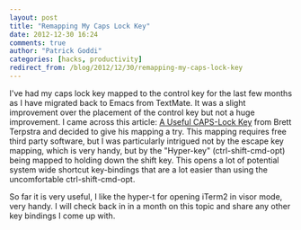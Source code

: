 ```yaml
---
layout: post
title: "Remapping My Caps Lock Key"
date: 2012-12-30 16:24
comments: true
author: "Patrick Goddi"
categories: [hacks, productivity]
redirect_from: /blog/2012/12/30/remapping-my-caps-lock-key
---
```

I've had my caps lock key mapped to the control key for the last few months as I have migrated back to Emacs from TextMate. It was a slight improvement over the placement of the control key but not a huge improvement. I came across this article: [A Useful CAPS-Lock Key](http://brettterpstra.com/a-useful-caps-lock-key/) from Brett Terpstra and decided to give his mapping a try. This mapping requires free third party software, but I was particularly intrigued not by the escape key mapping, which is very handy, but by the "Hyper-key" (ctrl-shift-cmd-opt) being mapped to holding down the shift key. This opens a lot of potential system wide shortcut key-bindings that are a lot easier than using the uncomfortable ctrl-shift-cmd-opt.   

So far it is very useful, I like the hyper-t for opening iTerm2 in visor mode, very handy. I will check back in in a month on this topic and share any other key bindings I come up with.
